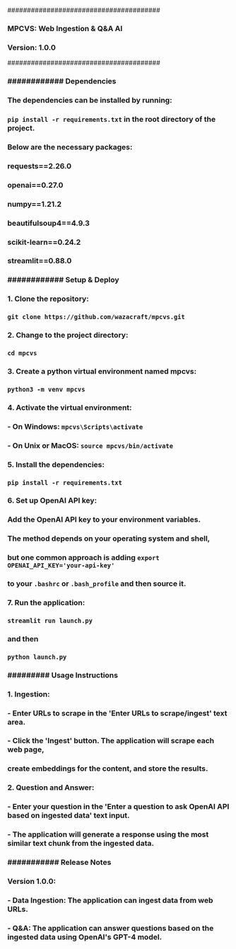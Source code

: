 #######################################
###   MPCVS: Web Ingestion & Q&A AI     #
###   Version: 1.0.0                    #
#######################################

### #####################################
### ############ Dependencies #############
### #####################################
### 
### The dependencies can be installed by running:
### `pip install -r requirements.txt` in the root directory of the project.
### Below are the necessary packages:
### 
### requests==2.26.0
### openai==0.27.0
### numpy==1.21.2
### beautifulsoup4==4.9.3
### scikit-learn==0.24.2
### streamlit==0.88.0
### 
### #####################################
### ############ Setup & Deploy ###########
### #####################################
### 
### 1. Clone the repository:
###     `git clone https://github.com/wazacraft/mpcvs.git`
### 
### 2. Change to the project directory:
###     `cd mpcvs`
### 
### 3. Create a python virtual environment named mpcvs:
###     `python3 -m venv mpcvs`
### 
### 4. Activate the virtual environment:
###     - On Windows: `mpcvs\Scripts\activate`
###     - On Unix or MacOS: `source mpcvs/bin/activate`
### 
### 5. Install the dependencies:
###     `pip install -r requirements.txt`
### 
### 6. Set up OpenAI API key:
###     Add the OpenAI API key to your environment variables. 
###     The method depends on your operating system and shell, 
###     but one common approach is adding `export OPENAI_API_KEY='your-api-key'` 
###     to your `.bashrc` or `.bash_profile` and then source it.
### 
### 7. Run the application:
###     `streamlit run launch.py`
###     and then 
###     `python launch.py`
### 
### #####################################
### ######### Usage Instructions ##########
### #####################################
### 
### 1. Ingestion:
###     - Enter URLs to scrape in the 'Enter URLs to scrape/ingest' text area.
###     - Click the 'Ingest' button. The application will scrape each web page, 
###       create embeddings for the content, and store the results.
### 
### 2. Question and Answer:
###     - Enter your question in the 'Enter a question to ask OpenAI API based on ingested data' text input.
###     - The application will generate a response using the most similar text chunk from the ingested data.
### 
### #####################################
### ########### Release Notes #############
### #####################################
### 
### Version 1.0.0:
### - Data Ingestion: The application can ingest data from web URLs.
### - Q&A: The application can answer questions based on the ingested data using OpenAI's GPT-4 model.
### 
### #####################################
